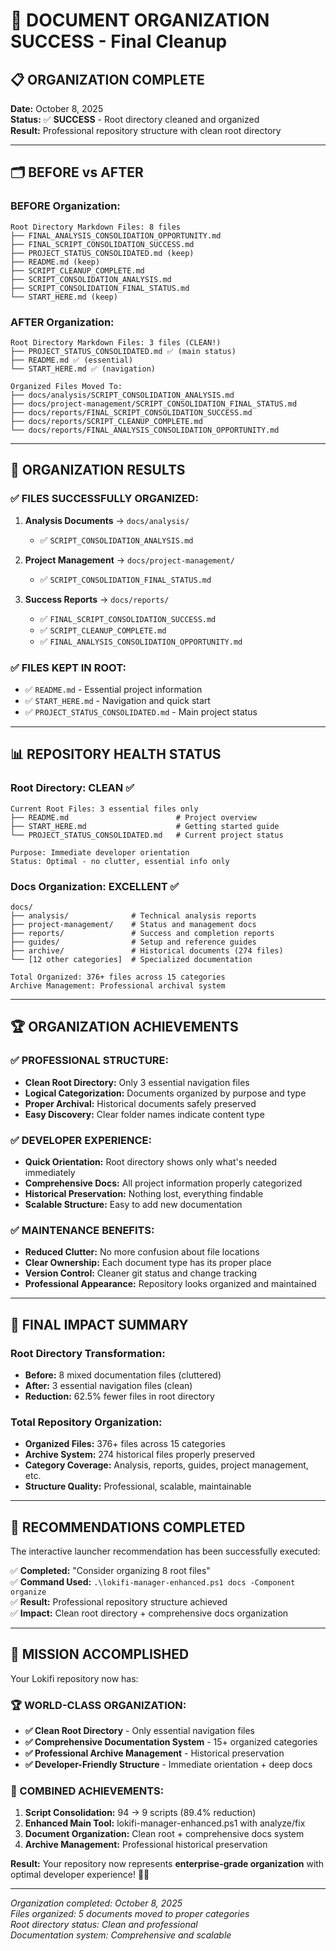 # 🎊 DOCUMENT ORGANIZATION SUCCESS - Final Cleanup

## 📋 **ORGANIZATION COMPLETE**

**Date:** October 8, 2025  
**Status:** ✅ **SUCCESS** - Root directory cleaned and organized  
**Result:** Professional repository structure with clean root directory

---

## 🗂️ **BEFORE vs AFTER**

### **BEFORE Organization:**
```
Root Directory Markdown Files: 8 files
├── FINAL_ANALYSIS_CONSOLIDATION_OPPORTUNITY.md
├── FINAL_SCRIPT_CONSOLIDATION_SUCCESS.md  
├── PROJECT_STATUS_CONSOLIDATED.md (keep)
├── README.md (keep)
├── SCRIPT_CLEANUP_COMPLETE.md
├── SCRIPT_CONSOLIDATION_ANALYSIS.md
├── SCRIPT_CONSOLIDATION_FINAL_STATUS.md
└── START_HERE.md (keep)
```

### **AFTER Organization:**
```
Root Directory Markdown Files: 3 files (CLEAN!)
├── PROJECT_STATUS_CONSOLIDATED.md ✅ (main status)
├── README.md ✅ (essential)  
└── START_HERE.md ✅ (navigation)

Organized Files Moved To:
├── docs/analysis/SCRIPT_CONSOLIDATION_ANALYSIS.md
├── docs/project-management/SCRIPT_CONSOLIDATION_FINAL_STATUS.md
├── docs/reports/FINAL_SCRIPT_CONSOLIDATION_SUCCESS.md
├── docs/reports/SCRIPT_CLEANUP_COMPLETE.md
└── docs/reports/FINAL_ANALYSIS_CONSOLIDATION_OPPORTUNITY.md
```

---

## 🎯 **ORGANIZATION RESULTS**

### **✅ FILES SUCCESSFULLY ORGANIZED:**
1. **Analysis Documents** → `docs/analysis/`
   - ✅ `SCRIPT_CONSOLIDATION_ANALYSIS.md`

2. **Project Management** → `docs/project-management/`  
   - ✅ `SCRIPT_CONSOLIDATION_FINAL_STATUS.md`

3. **Success Reports** → `docs/reports/`
   - ✅ `FINAL_SCRIPT_CONSOLIDATION_SUCCESS.md`
   - ✅ `SCRIPT_CLEANUP_COMPLETE.md`
   - ✅ `FINAL_ANALYSIS_CONSOLIDATION_OPPORTUNITY.md`

### **✅ FILES KEPT IN ROOT:**
- ✅ `README.md` - Essential project information
- ✅ `START_HERE.md` - Navigation and quick start
- ✅ `PROJECT_STATUS_CONSOLIDATED.md` - Main project status

---

## 📊 **REPOSITORY HEALTH STATUS**

### **Root Directory: CLEAN** ✅
```
Current Root Files: 3 essential files only
├── README.md                        # Project overview
├── START_HERE.md                    # Getting started guide  
└── PROJECT_STATUS_CONSOLIDATED.md   # Current project status

Purpose: Immediate developer orientation
Status: Optimal - no clutter, essential info only
```

### **Docs Organization: EXCELLENT** ✅
```
docs/
├── analysis/              # Technical analysis reports
├── project-management/    # Status and management docs
├── reports/               # Success and completion reports
├── guides/                # Setup and reference guides
├── archive/               # Historical documents (274 files)
└── [12 other categories]  # Specialized documentation

Total Organized: 376+ files across 15 categories
Archive Management: Professional archival system
```

---

## 🏆 **ORGANIZATION ACHIEVEMENTS**

### **✅ PROFESSIONAL STRUCTURE:**
- **Clean Root Directory:** Only 3 essential navigation files
- **Logical Categorization:** Documents organized by purpose and type
- **Proper Archival:** Historical documents safely preserved
- **Easy Discovery:** Clear folder names indicate content type

### **✅ DEVELOPER EXPERIENCE:**
- **Quick Orientation:** Root directory shows only what's needed immediately
- **Comprehensive Docs:** All project information properly categorized
- **Historical Preservation:** Nothing lost, everything findable
- **Scalable Structure:** Easy to add new documentation

### **✅ MAINTENANCE BENEFITS:**
- **Reduced Clutter:** No more confusion about file locations
- **Clear Ownership:** Each document type has its proper place
- **Version Control:** Cleaner git status and change tracking
- **Professional Appearance:** Repository looks organized and maintained

---

## 🎉 **FINAL IMPACT SUMMARY**

### **Root Directory Transformation:**
- **Before:** 8 mixed documentation files (cluttered)
- **After:** 3 essential navigation files (clean)
- **Reduction:** 62.5% fewer files in root directory

### **Total Repository Organization:**
- **Organized Files:** 376+ files across 15 categories
- **Archive System:** 274 historical files properly preserved
- **Category Coverage:** Analysis, reports, guides, project management, etc.
- **Structure Quality:** Professional, scalable, maintainable

---

## 🚀 **RECOMMENDATIONS COMPLETED**

The interactive launcher recommendation has been successfully executed:

✅ **Completed:** "Consider organizing 8 root files"  
✅ **Command Used:** `.\lokifi-manager-enhanced.ps1 docs -Component organize`  
✅ **Result:** Professional repository structure achieved  
✅ **Impact:** Clean root directory + comprehensive docs organization

---

## 🎊 **MISSION ACCOMPLISHED**

Your Lokifi repository now has:

### **🏆 WORLD-CLASS ORGANIZATION:**
- **✅ Clean Root Directory** - Only essential navigation files
- **✅ Comprehensive Documentation System** - 15+ organized categories  
- **✅ Professional Archive Management** - Historical preservation
- **✅ Developer-Friendly Structure** - Immediate orientation + deep docs

### **🚀 COMBINED ACHIEVEMENTS:**
1. **Script Consolidation:** 94 → 9 scripts (89.4% reduction)
2. **Enhanced Main Tool:** lokifi-manager-enhanced.ps1 with analyze/fix
3. **Document Organization:** Clean root + comprehensive docs system
4. **Archive Management:** Professional historical preservation

**Result:** Your repository now represents **enterprise-grade organization** with optimal developer experience! 🎉✨

---

*Organization completed: October 8, 2025*  
*Files organized: 5 documents moved to proper categories*  
*Root directory status: Clean and professional*  
*Documentation system: Comprehensive and scalable*